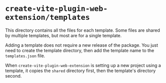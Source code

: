 # `create-vite-plugin-web-extension/templates`

This directory contains all the files for each template. Some files are shared by multiple templates, but most are for a single template.

Adding a template does not require a new release of the package. You just need to create the template directory, then add the template name to the `templates.json` file.

When `create-vite-plugin-web-extension` is setting up a new project using a template, it copies the `shared` directory first, then the template's directory second.
